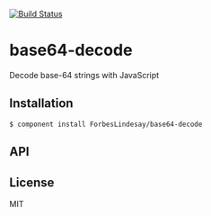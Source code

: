 [![Build Status](https://secure.travis-ci.org/ForbesLindesay/base64-decode.png?branch=master)](https://travis-ci.org/ForbesLindesay/base64-decode)
# base64-decode

  Decode base-64 strings with JavaScript

## Installation

    $ component install ForbesLindesay/base64-decode

## API

   

## License

  MIT
